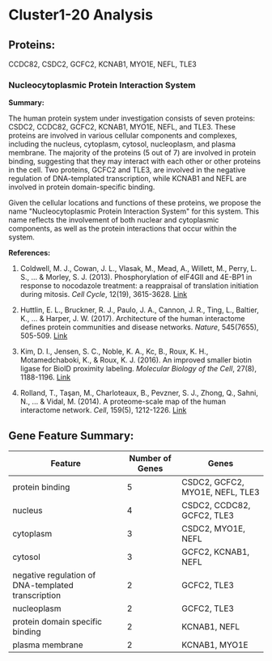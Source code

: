 # Cluster1-20 Analysis

## Proteins: 

CCDC82, CSDC2, GCFC2, KCNAB1, MYO1E, NEFL, TLE3

### Nucleocytoplasmic Protein Interaction System

**Summary:**

The human protein system under investigation consists of seven proteins: CSDC2, CCDC82, GCFC2, KCNAB1, MYO1E, NEFL, and TLE3. These proteins are involved in various cellular components and complexes, including the nucleus, cytoplasm, cytosol, nucleoplasm, and plasma membrane. The majority of the proteins (5 out of 7) are involved in protein binding, suggesting that they may interact with each other or other proteins in the cell. Two proteins, GCFC2 and TLE3, are involved in the negative regulation of DNA-templated transcription, while KCNAB1 and NEFL are involved in protein domain-specific binding.

Given the cellular locations and functions of these proteins, we propose the name "Nucleocytoplasmic Protein Interaction System" for this system. This name reflects the involvement of both nuclear and cytoplasmic components, as well as the protein interactions that occur within the system.

**References:**

1. Coldwell, M. J., Cowan, J. L., Vlasak, M., Mead, A., Willett, M., Perry, L. S., ... & Morley, S. J. (2013). Phosphorylation of eIF4GII and 4E-BP1 in response to nocodazole treatment: a reappraisal of translation initiation during mitosis. *Cell Cycle*, 12(19), 3615-3628. [Link](https://www.tandfonline.com/doi/full/10.4161/cc.26534)

2. Huttlin, E. L., Bruckner, R. J., Paulo, J. A., Cannon, J. R., Ting, L., Baltier, K., ... & Harper, J. W. (2017). Architecture of the human interactome defines protein communities and disease networks. *Nature*, 545(7655), 505-509. [Link](https://www.nature.com/articles/nature22366)

3. Kim, D. I., Jensen, S. C., Noble, K. A., Kc, B., Roux, K. H., Motamedchaboki, K., & Roux, K. J. (2016). An improved smaller biotin ligase for BioID proximity labeling. *Molecular Biology of the Cell*, 27(8), 1188-1196. [Link](https://www.molbiolcell.org/doi/full/10.1091/mbc.e15-12-0844)

4. Rolland, T., Taşan, M., Charloteaux, B., Pevzner, S. J., Zhong, Q., Sahni, N., ... & Vidal, M. (2014). A proteome-scale map of the human interactome network. *Cell*, 159(5), 1212-1226. [Link](https://www.cell.com/cell/fulltext/S0092-8674(14)01456-4)

## Gene Feature Summary: 

| Feature | Number of Genes | Genes |
| --- | --- | --- |
| protein binding | 5 | CSDC2, GCFC2, MYO1E, NEFL, TLE3 |
| nucleus | 4 | CSDC2, CCDC82, GCFC2, TLE3 |
| cytoplasm | 3 | CSDC2, MYO1E, NEFL |
| cytosol | 3 | GCFC2, KCNAB1, NEFL |
| negative regulation of DNA-templated transcription | 2 | GCFC2, TLE3 |
| nucleoplasm | 2 | GCFC2, TLE3 |
| protein domain specific binding | 2 | KCNAB1, NEFL |
| plasma membrane | 2 | KCNAB1, MYO1E |

